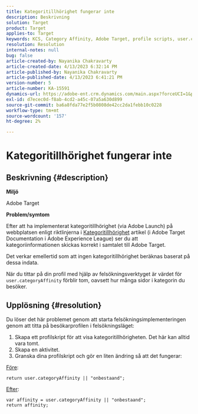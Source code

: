 ```yaml
---
title: Kategoritillhörighet fungerar inte
description: Beskrivning
solution: Target
product: Target
applies-to: Target
keywords: KCS, Category Affinity, Adobe Target, profile scripts, user.categoryAffinity
resolution: Resolution
internal-notes: null
bug: false
article-created-by: Nayanika Chakravarty
article-created-date: 4/13/2023 6:32:14 PM
article-published-by: Nayanika Chakravarty
article-published-date: 4/13/2023 6:41:21 PM
version-number: 5
article-number: KA-15591
dynamics-url: https://adobe-ent.crm.dynamics.com/main.aspx?forceUCI=1&pagetype=entityrecord&etn=knowledgearticle&id=adf3bd7f-29da-ed11-a7c7-6045bd0067ea
exl-id: d7ecec0d-f8ab-4cd2-a45c-07a5a630d899
source-git-commit: ba6a8fda77e2f5b0808de42cc2da1febb10c0228
workflow-type: tm+mt
source-wordcount: '157'
ht-degree: 2%

---
```


# Kategoritillhörighet fungerar inte

## Beskrivning {#description}


<b>Miljö</b>

Adobe Target

<b>Problem/symtom</b>

Efter att ha implementerat kategoritillhörighet (via Adobe Launch) på webbplatsen enligt riktlinjerna i [Kategoritillhörighet](https://experienceleague.adobe.com/docs/target/using/audiences/visitor-profiles/category-affinity.html?lang=en) artikel (i Adobe Target Documentation i Adobe Experience League) ser du att kategoriinformationen skickas korrekt i samtalet till Adobe Target.

Det verkar emellertid som att ingen kategoritillhörighet beräknas baserat på dessa indata.

När du tittar på din profil med hjälp av felsökningsverktyget är värdet för `user.categoryAffinity` förblir tom, oavsett hur många sidor i kategorin du besöker.


## Upplösning {#resolution}


Du löser det här problemet genom att starta felsökningsimplementeringen genom att titta på besökarprofilen i felsökningsläget:

1. Skapa ett profilskript för att visa kategoritillhörigheten. Det här kan alltid vara tomt.
2. Skapa en aktivitet.
3. Granska dina profilskript och gör en liten ändring så att det fungerar:


<u>Före</u>:


```
return user.categoryAffinity || "onbestaand";
```


<u>Efter</u>:


```
var affinity = user.categoryAffinity || "onbestaand";
return affinity;
```
